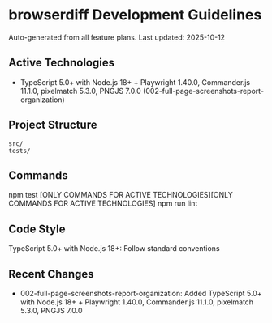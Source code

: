 # browserdiff Development Guidelines

Auto-generated from all feature plans. Last updated: 2025-10-12

## Active Technologies
- TypeScript 5.0+ with Node.js 18+ + Playwright 1.40.0, Commander.js 11.1.0, pixelmatch 5.3.0, PNGJS 7.0.0 (002-full-page-screenshots-report-organization)

## Project Structure
```
src/
tests/
```

## Commands
npm test [ONLY COMMANDS FOR ACTIVE TECHNOLOGIES][ONLY COMMANDS FOR ACTIVE TECHNOLOGIES] npm run lint

## Code Style
TypeScript 5.0+ with Node.js 18+: Follow standard conventions

## Recent Changes
- 002-full-page-screenshots-report-organization: Added TypeScript 5.0+ with Node.js 18+ + Playwright 1.40.0, Commander.js 11.1.0, pixelmatch 5.3.0, PNGJS 7.0.0

<!-- MANUAL ADDITIONS START -->
<!-- MANUAL ADDITIONS END -->